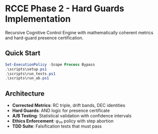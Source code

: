 # RCCE Phase 2 - Hard Guards Implementation

Recursive Cognitive Control Engine with mathematically coherent metrics and hard-guard presence certification.

## Quick Start
```powershell
Set-ExecutionPolicy -Scope Process Bypass
.\scripts\setup.ps1
.\scripts\run_tests.ps1
.\scripts\run_ab.ps1
```

## Architecture
- **Corrected Metrics**: RC triple, drift bands, DEC identities
- **Hard Guards**: AND logic for presence certificate
- **A/B Testing**: Statistical validation with confidence intervals
- **Ethics Enforcement**: φ₃₃ policy with step abortion
- **TDD Suite**: Falsification tests that must pass
